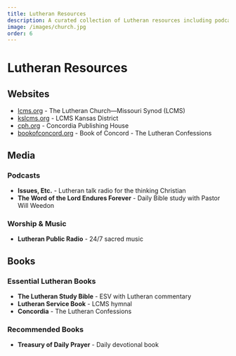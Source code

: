 ```yaml
---
title: Lutheran Resources
description: A curated collection of Lutheran resources including podcasts, videos, books, and websites.
image: /images/church.jpg
order: 6
---
```


# Lutheran Resources

## Websites

- [lcms.org](https://www.lcms.org) - The Lutheran Church—Missouri Synod (LCMS)
- [kslcms.org](https://kslcms.org/) - LCMS Kansas District
- [cph.org](https://www.cph.org) - Concordia Publishing House
- [bookofconcord.org](https://bookofconcord.org) - Book of Concord - The Lutheran Confessions

## Media

### Podcasts
- **Issues, Etc.** - Lutheran talk radio for the thinking Christian
- **The Word of the Lord Endures Forever** - Daily Bible study with Pastor Will Weedon

### Worship & Music
- **Lutheran Public Radio** - 24/7 sacred music

## Books

### Essential Lutheran Books

- **The Lutheran Study Bible** - ESV with Lutheran commentary
- **Lutheran Service Book** - LCMS hymnal
- **Concordia** - The Lutheran Confessions

### Recommended Books

- **Treasury of Daily Prayer** - Daily devotional book